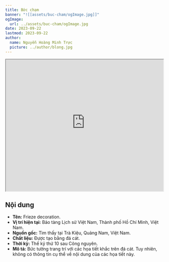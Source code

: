 ```yaml
---
title: Bức chạm
banner: "![[assets/buc-cham/ogImage.jpg]]"
ogImage:
  url: ../assets/buc-cham/ogImage.jpg
date: 2023-09-22
lastmod: 2023-09-22
author:
  name: Nguyễn Hoàng Minh Trực
  picture: ../author/blong.jpg
---
```


<iframe src="https://projectscanner.streamlit.app/buc-cham/?embed=true" style="height:420px;width:100%;"></iframe>

## Nội dung
- **Tên:** Frieze decoration.
- **Vị trí hiện tại:** Bảo tàng Lịch sử Việt Nam, Thành phố Hồ Chí Minh, Việt Nam.
- **Nguồn gốc:** Tìm thấy tại Trà Kiệu, Quảng Nam, Việt Nam.
- **Chất liệu:** Được tạo bằng đá cát.
- **Thời kỳ:** Thế kỷ thứ 10 sau Công nguyên.
- **Mô tả:** Bức tường trang trí với các họa tiết khắc trên đá cát. Tuy nhiên, không có thông tin cụ thể về nội dung của các họa tiết này.